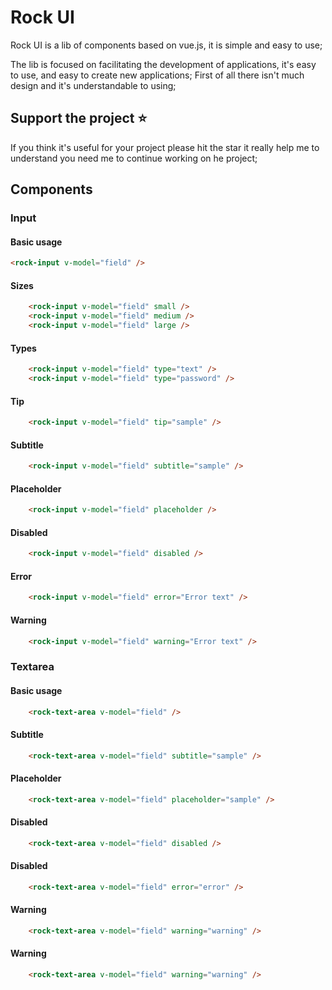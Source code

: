 # Rock UI

Rock UI is a lib of components based on vue.js, it is simple and easy to use;

The lib is focused on facilitating the development of applications,
it's easy to use, and easy to create new applications; First of all there isn't much design and
it's understandable to using; 

## Support the project ⭐

If you think it's useful for your project please hit the star it really help me
to understand you need me to continue working on he project; 

## Components

### Input
#### Basic usage
```html
<rock-input v-model="field" />
```
#### Sizes
```html
    <rock-input v-model="field" small />
    <rock-input v-model="field" medium />
    <rock-input v-model="field" large />
```
#### Types
```html
    <rock-input v-model="field" type="text" />
    <rock-input v-model="field" type="password" />
```
#### Tip

```html
    <rock-input v-model="field" tip="sample" />
```
#### Subtitle
```html
    <rock-input v-model="field" subtitle="sample" />
```
#### Placeholder
```html
    <rock-input v-model="field" placeholder />
```
#### Disabled
```html
    <rock-input v-model="field" disabled />
```
#### Error
```html
    <rock-input v-model="field" error="Error text" />
```
#### Warning
```html
    <rock-input v-model="field" warning="Error text" />
```

### Textarea
#### Basic usage
```html
    <rock-text-area v-model="field" />
```
#### Subtitle
```html
    <rock-text-area v-model="field" subtitle="sample" />
```
#### Placeholder
```html
    <rock-text-area v-model="field" placeholder="sample" />
```
#### Disabled
```html
    <rock-text-area v-model="field" disabled />
```
#### Disabled
```html
    <rock-text-area v-model="field" error="error" />
```
#### Warning
```html
    <rock-text-area v-model="field" warning="warning" />
```
#### Warning
```html
    <rock-text-area v-model="field" warning="warning" />
```

